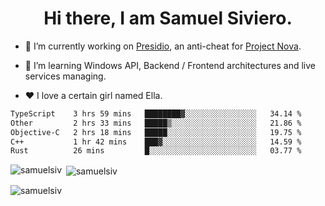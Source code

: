 <h1 align="center">Hi there, I am Samuel Siviero.</h1>

- 🔭 I’m currently working on [Presidio](https://presidio.ac), an anti-cheat for [Project Nova](https://discord.gg/novafn).

- 🌱 I’m learning Windows API, Backend / Frontend architectures and live services managing.

- ❤️ I love a certain girl named Ella.

<!--START_SECTION:waka-->

```txt
TypeScript    3 hrs 59 mins   ████████▓░░░░░░░░░░░░░░░░   34.14 %
Other         2 hrs 33 mins   █████▒░░░░░░░░░░░░░░░░░░░   21.86 %
Objective-C   2 hrs 18 mins   █████░░░░░░░░░░░░░░░░░░░░   19.75 %
C++           1 hr 42 mins    ███▓░░░░░░░░░░░░░░░░░░░░░   14.59 %
Rust          26 mins         █░░░░░░░░░░░░░░░░░░░░░░░░   03.77 %
```

<!--END_SECTION:waka-->

<p><img align="left" src="https://github-readme-stats.vercel.app/api/top-langs?username=samuelsiv&show_icons=true&locale=en&layout=compact&theme=radical" alt="samuelsiv" /></p>

<p>&nbsp;<img align="center" src="https://github-readme-stats.vercel.app/api?username=samuelsiv&show_icons=true&locale=en&theme=radical" alt="samuelsiv" /></p>
<p align="left"> <img src="https://komarev.com/ghpvc/?username=samuelsiv&label=Profile%20views&color=0e75b6&style=flat" alt="samuelsiv" /> </p>

